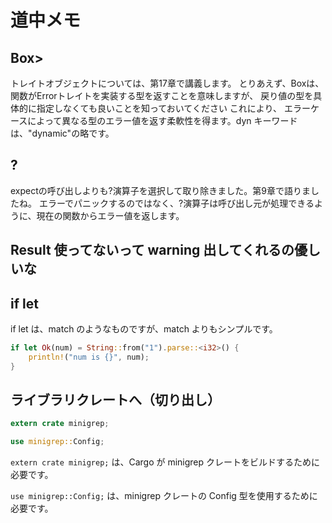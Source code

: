 # 道中メモ

## Box<dyn Error>>

トレイトオブジェクトについては、第17章で講義します。 とりあえず、Box<dyn Error>は、関数がErrorトレイトを実装する型を返すことを意味しますが、 戻り値の型を具体的に指定しなくても良いことを知っておいてください
これにより、 エラーケースによって異なる型のエラー値を返す柔軟性を得ます。dyn キーワードは、"dynamic"の略です。

## ?

expectの呼び出しよりも?演算子を選択して取り除きました。第9章で語りましたね。 エラーでパニックするのではなく、?演算子は呼び出し元が処理できるように、現在の関数からエラー値を返します。

## Result 使ってないって warning 出してくれるの優しいな

## if let

if let は、match のようなものですが、match よりもシンプルです。

```rust
if let Ok(num) = String::from("1").parse::<i32>() {
    println!("num is {}", num);
}
```

## ライブラリクレートへ（切り出し）

```rust
extern crate minigrep;

use minigrep::Config;
```

`extern crate minigrep;` は、Cargo が minigrep クレートをビルドするために必要です。

`use minigrep::Config;` は、minigrep クレートの Config 型を使用するために必要です。
